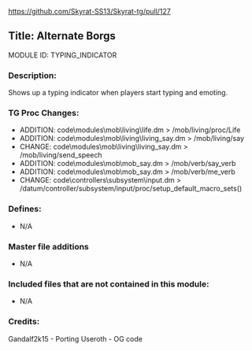 https://github.com/Skyrat-SS13/Skyrat-tg/pull/127

## Title: Alternate Borgs

MODULE ID: TYPING_INDICATOR

### Description:

Shows up a typing indicator when players start typing and emoting.

### TG Proc Changes:
- ADDITION: code\modules\mob\living\life.dm > /mob/living/proc/Life
- ADDITION: code\modules\mob\living\living_say.dm > /mob/living/say
- CHANGE: code\modules\mob\living\living_say.dm > /mob/living/send_speech
- ADDITION: code\modules\mob\mob_say.dm > /mob/verb/say_verb
- ADDITION: code\modules\mob\mob_say.dm > /mob/verb/me_verb
- CHANGE: code\controllers\subsystem\input.dm > /datum/controller/subsystem/input/proc/setup_default_macro_sets()

### Defines:

- N/A

### Master file additions

- N/A

### Included files that are not contained in this module:

- N/A

### Credits:

Gandalf2k15 - Porting
Useroth - OG code
